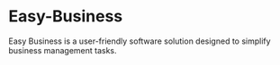 # Easy-Business
Easy Business is a user-friendly software solution designed to simplify business management tasks.
